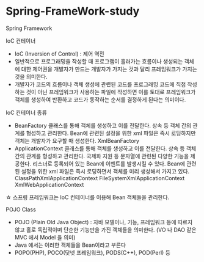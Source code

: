 # Spring-FrameWork-study

Spring Framework

IoC 컨테이너
  - IoC (Inversion of Control) : 제어 역전
  - 일반적으로 프로그래밍을 작성할 때 프로그램이 흘러가는 흐름이나 생성되는 객체에 대한 제어권을 개발자가 만드는
    개발자가 가지는 것과 달리 프레임워크가 가지는 것을 의미한다.
  - 개발자가 코드의 흐름이나 객체 생성에 관련된 코드를 프로그래밍 코드에 직접 작성하는 것이 아닌 프레임워크가 사용하는 
    파일에 작성하면 이를 토대로 프레임워크가 객체를 생성하여 반환하고 코드가 동작하는 순서를 결정하게 된다는 의미이다.

IoC 컨테이너 종류
  - BeanFactory
	클래스를 통해 객체를 생성하고 이를 전달한다.
	상속 등 객체 간의 관계를 형성하고 관리한다.
	Bean에 관련된 설정을 위한 xml 파일은 즉시 로딩하지만 객체는 개발자가 요구할 때 생성한다.
	XmlBeanFactory
  - ApplicationContext
	클래스를 통해 객체를 생성하고 이를 전달한다.
	상속 등 객체 간의 관계를 형성하고 관리한다.
	국제화 지원 등 문자열에 관련된 다양한 기능을 제공한다.
	리스너로 등록되어 있는 Bean에 이벤트를 발생시킬 수 있다.
	Bean에 관련된 설정을 위한 xml 파일은 즉시 로딩하면서 객체를 미리 생성해서 가지고 있다.
	ClassPathXmlApplicationContext
	FileSystemXmlApplicationContext
	XmlWebApplicationContext

☆ 스프링 프레임워크는 IoC 컨테이너를 이용해 Bean 객체들을 관리한다.

POJO Class
  - POJO (Plain Old Java Object) : 자바 모델이나, 기능, 프레임워크 등에 따르지 않고 홀로 독립적이며 단순한 기능만을 가진
    객체들을 의미한다. (VO 나 DAO 같은 MVC 에서 Model 을 의미)
  - Java 에서는 이러한 객체들을 Bean이라고 부른다
  - POPO(PHP), POCO(닷넷 프레임워크), PODS(C++), POD(Perl) 등
